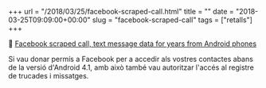+++
url = "/2018/03/25/facebook-scraped-call.html"
title = ""
date = "2018-03-25T09:09:00+00:00"
slug = "facebook-scraped-call"
tags = ["retalls"]
+++

<p>📎 <a href="https://arstechnica.com/information-technology/2018/03/facebook-scraped-call-text-message-data-for-years-from-android-phones/#p3">Facebook scraped call, text message data for years from Android phones</a></p>
<p>Si vau donar permís a Facebook per a accedir als vostres contactes abans de la versió d'Android 4.1, amb això també vau autoritzar l'accés al registre de trucades i missatges.</p>
